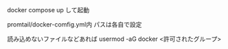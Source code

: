 docker compose up して起動

promtail/docker-comfig.yml内 パスは各自で設定

読み込めないファイルなどあれば usermod -aG docker <許可されたグループ>

